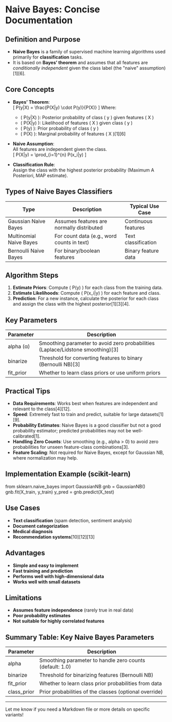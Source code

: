 # Naive Bayes: Concise Documentation

## Definition and Purpose
- **Naive Bayes** is a family of supervised machine learning algorithms used primarily for **classification** tasks.
- It is based on **Bayes’ theorem** and assumes that all features are *conditionally independent* given the class label (the "naive" assumption)[1][6].

## Core Concepts

- **Bayes’ Theorem**:  
  \[
  P(y|X) = \frac{P(X|y) \cdot P(y)}{P(X)}
  \]
  Where:
  - \( P(y|X) \): Posterior probability of class \( y \) given features \( X \)
  - \( P(X|y) \): Likelihood of features \( X \) given class \( y \)
  - \( P(y) \): Prior probability of class \( y \)
  - \( P(X) \): Marginal probability of features \( X \)[1][6]

- **Naive Assumption**:  
  All features are independent given the class.  
  \[
  P(X|y) = \prod_{i=1}^{n} P(x_i|y)
  \]

- **Classification Rule**:  
  Assign the class with the highest posterior probability (Maximum A Posteriori, MAP estimate).

## Types of Naive Bayes Classifiers

| Type                  | Description                                              | Typical Use Case           |
|-----------------------|---------------------------------------------------------|----------------------------|
| Gaussian Naive Bayes  | Assumes features are normally distributed               | Continuous features        |
| Multinomial Naive Bayes| For count data (e.g., word counts in text)             | Text classification        |
| Bernoulli Naive Bayes | For binary/boolean features                             | Binary feature data        |

## Algorithm Steps

1. **Estimate Priors**: Compute \( P(y) \) for each class from the training data.
2. **Estimate Likelihoods**: Compute \( P(x_i|y) \) for each feature and class.
3. **Prediction**: For a new instance, calculate the posterior for each class and assign the class with the highest posterior[1][3][4].

## Key Parameters

| Parameter      | Description                                                     |
|----------------|-----------------------------------------------------------------|
| alpha (α)      | Smoothing parameter to avoid zero probabilities (Laplace/Lidstone smoothing)[3] |
| binarize       | Threshold for converting features to binary (Bernoulli NB)[3]   |
| fit_prior      | Whether to learn class priors or use uniform priors             |

## Practical Tips

- **Data Requirements**: Works best when features are independent and relevant to the class[4][12].
- **Speed**: Extremely fast to train and predict, suitable for large datasets[1][9].
- **Probability Estimates**: Naive Bayes is a good classifier but not a good probability estimator; predicted probabilities may not be well-calibrated[1].
- **Handling Zero Counts**: Use smoothing (e.g., alpha > 0) to avoid zero probabilities for unseen feature-class combinations[3].
- **Feature Scaling**: Not required for Naive Bayes, except for Gaussian NB, where normalization may help.

## Implementation Example (scikit-learn)

from sklearn.naive_bayes import GaussianNB
gnb = GaussianNB()
gnb.fit(X_train, y_train)
y_pred = gnb.predict(X_test)
## Use Cases

- **Text classification** (spam detection, sentiment analysis)
- **Document categorization**
- **Medical diagnosis**
- **Recommendation systems**[10][12][13]

## Advantages

- **Simple and easy to implement**
- **Fast training and prediction**
- **Performs well with high-dimensional data**
- **Works well with small datasets**

## Limitations

- **Assumes feature independence** (rarely true in real data)
- **Poor probability estimates**
- **Not suitable for highly correlated features**

## Summary Table: Key Naive Bayes Parameters

| Parameter   | Description                                                      |
|-------------|------------------------------------------------------------------|
| alpha       | Smoothing parameter to handle zero counts (default: 1.0)         |
| binarize    | Threshold for binarizing features (Bernoulli NB)                 |
| fit_prior   | Whether to learn class prior probabilities from data             |
| class_prior | Prior probabilities of the classes (optional override)           |

---

Let me know if you need a Markdown file or more details on specific variants!

